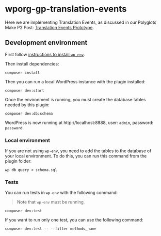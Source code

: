 # wporg-gp-translation-events

Here we are implementing Translation Events, as discussed in our Polyglots Make P2 Post: [Translation Events Prototype](https://make.wordpress.org/polyglots/2024/02/28/translation-events-prototype/).

## Development environment
First follow [instructions to install `wp-env`](https://developer.wordpress.org/block-editor/reference-guides/packages/packages-env/#prerequisites).

Then install dependencies:

```shell
composer install
```

Then you can run a local WordPress instance with the plugin installed:

```shell
composer dev:start
```

Once the environment is running, you must create the database tables needed by this plugin:

```shell
composer dev:db:schema
```

WordPress is now running at http://localhost:8888, user: `admin`, password: `password`.

### Local environment

If you are not using `wp-env`, you need to add the tables to the database of your local environment. To do this, you can run this command from the plugin folder:

```shell
wp db query < schema.sql
```

### Tests

You can run tests in `wp-env` with the following command:

> Note that `wp-env` must be running.

```shell
composer dev:test
```

If you want to run only one test, you can use the following command:

```shell
composer dev:test -- --filter methods_name
```
